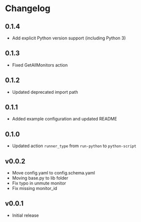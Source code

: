 # Changelog

## 0.1.4

- Add explicit Python version support (including Python 3)

## 0.1.3

- Fixed GetAllMonitors action

## 0.1.2

- Updated deprecated import path

## 0.1.1

- Added example configuration and updated README

## 0.1.0

- Updated action `runner_type` from `run-python` to `python-script`

## v0.0.2

* Move config.yaml to config.schema.yaml
* Moving base.py to lib folder
* Fix typo in unmute monitor
* Fix missing monitor_id

## v0.0.1

* Initial release
